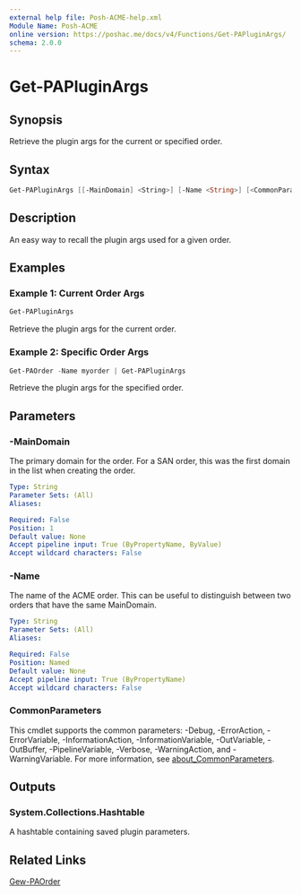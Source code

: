 ```yaml
---
external help file: Posh-ACME-help.xml
Module Name: Posh-ACME
online version: https://poshac.me/docs/v4/Functions/Get-PAPluginArgs/
schema: 2.0.0
---
```


# Get-PAPluginArgs

## Synopsis

Retrieve the plugin args for the current or specified order.

## Syntax

```powershell
Get-PAPluginArgs [[-MainDomain] <String>] [-Name <String>] [<CommonParameters>]
```

## Description

An easy way to recall the plugin args used for a given order.

## Examples

### Example 1: Current Order Args

```powershell
Get-PAPluginArgs
```

Retrieve the plugin args for the current order.

### Example 2: Specific Order Args

```powershell
Get-PAOrder -Name myorder | Get-PAPluginArgs
```

Retrieve the plugin args for the specified order.

## Parameters

### -MainDomain
The primary domain for the order.
For a SAN order, this was the first domain in the list when creating the order.

```yaml
Type: String
Parameter Sets: (All)
Aliases:

Required: False
Position: 1
Default value: None
Accept pipeline input: True (ByPropertyName, ByValue)
Accept wildcard characters: False
```

### -Name
The name of the ACME order.
This can be useful to distinguish between two orders that have the same MainDomain.

```yaml
Type: String
Parameter Sets: (All)
Aliases:

Required: False
Position: Named
Default value: None
Accept pipeline input: True (ByPropertyName)
Accept wildcard characters: False
```

### CommonParameters

This cmdlet supports the common parameters: -Debug, -ErrorAction, -ErrorVariable, -InformationAction, -InformationVariable, -OutVariable, -OutBuffer, -PipelineVariable, -Verbose, -WarningAction, and -WarningVariable. For more information, see [about_CommonParameters](http://go.microsoft.com/fwlink/?LinkID=113216).

## Outputs

### System.Collections.Hashtable
A hashtable containing saved plugin parameters.

## Related Links

[Gew-PAOrder](Get-PAOrder.md)
